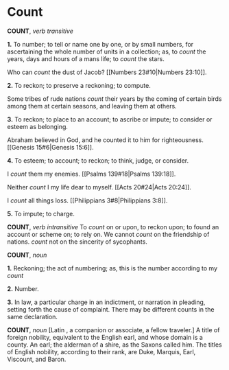 # Count

**COUNT**, _verb transitive_

**1.** To number; to tell or name one by one, or by small numbers, for ascertaining the whole number of units in a collection; as, to _count_ the years, days and hours of a mans life; to _count_ the stars.

Who can _count_ the dust of Jacob? [[Numbers 23#10|Numbers 23:10]].

**2.** To reckon; to preserve a reckoning; to compute.

Some tribes of rude nations _count_ their years by the coming of certain birds among them at certain seasons, and leaving them at others.

**3.** To reckon; to place to an account; to ascribe or impute; to consider or esteem as belonging.

Abraham believed in God, and he counted it to him for righteousness. [[Genesis 15#6|Genesis 15:6]].

**4.** To esteem; to account; to reckon; to think, judge, or consider.

I _count_ them my enemies. [[Psalms 139#18|Psalms 139:18]].

Neither _count_ I my life dear to myself. [[Acts 20#24|Acts 20:24]].

I _count_ all things loss. [[Philippians 3#8|Philippians 3:8]].

**5.** To impute; to charge.

**COUNT**, _verb intransitive_ To _count_ on or upon, to reckon upon; to found an account or scheme on; to rely on. We cannot _count_ on the friendship of nations. _count_ not on the sincerity of sycophants.

**COUNT**, _noun_

**1.** Reckoning; the act of numbering; as, this is the number according to my _count_

**2.** Number.

**3.** In law, a particular charge in an indictment, or narration in pleading, setting forth the cause of complaint. There may be different counts in the same declaration.

**COUNT**, _noun_ \[Latin , a companion or associate, a fellow traveler.\] A title of foreign nobility, equivalent to the English earl, and whose domain is a county. An earl; the alderman of a shire, as the Saxons called him. The titles of English nobility, according to their rank, are Duke, Marquis, Earl, Viscount, and Baron.